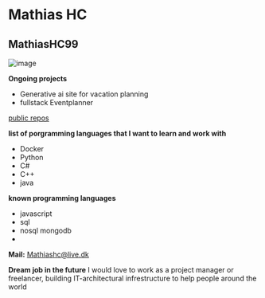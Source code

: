 # Mathias HC
## MathiasHC99

![image](https://github.com/user-attachments/assets/1e99ff9c-8099-4521-a83e-56e85df08dae)

**Ongoing projects**
- Generative ai site for vacation planning
- fullstack Eventplanner

[public repos](https://github.com/MathiasHC99)

**list of porgramming languages that I want to learn and work with**
- Docker
- Python
- C#
- C++
- java

**known programming languages**
- javascript
- sql
- nosql mongodb
- 


**Mail:**
Mathiashc@live.dk

**Dream job in the future**
I would love to work as a project manager or freelancer, building IT-architectural infrestructure to help people around the world


